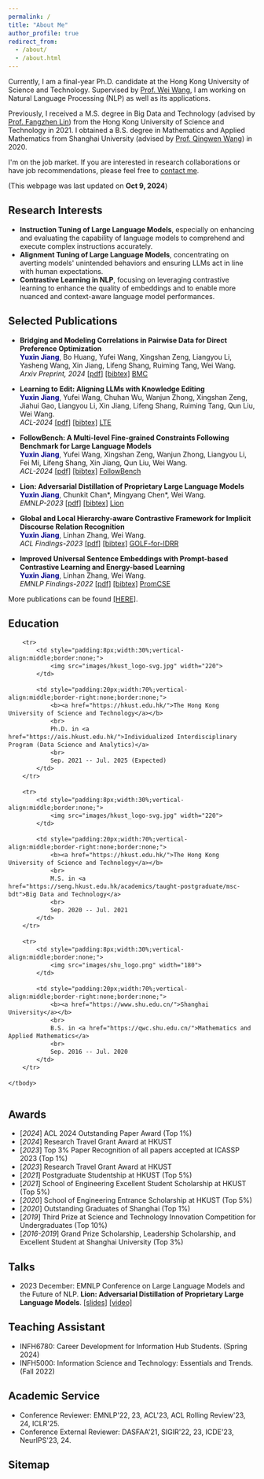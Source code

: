 ```yaml
---
permalink: /
title: "About Me"
author_profile: true
redirect_from: 
  - /about/
  - /about.html
---
```


<!-- Place this tag in your head or just before your close body tag. -->
<script async defer src="https://buttons.github.io/buttons.js"></script>

Currently, I am a final-year Ph.D. candidate at the Hong Kong University of Science and Technology. Supervised by [Prof. Wei Wang](http://home.cse.ust.hk/~weiwcs/), I am working on Natural Language Processing (NLP) as well as its applications.

Previously, I received a M.S. degree in Big Data and Technology (advised by [Prof. Fangzhen Lin](https://facultyprofiles.hkust.edu.hk/profiles.php?profile=fangzhen-lin-flin)) from the Hong Kong University of Science and Technology in 2021.
I obtained a B.S. degree in Mathematics and Applied Mathematics from Shanghai University (advised by [Prof. Qingwen Wang](https://math.shu.edu.cn/Portals/721/teacher/Qing-WenWang/Qing-WenWang.htm)) in 2020.

I'm on the job market. If you are interested in research collaborations or have job recommendations, please feel free to [contact me](mailto:yjiangcm@connect.ust.hk).

(This webpage was last updated on **Oct 9, 2024**)


## Research Interests
* **Instruction Tuning of Large Language Models**, especially on enhancing and evaluating the capability of language models to comprehend and execute complex instructions accurately.
* **Alignment Tuning of Large Language Models**, concentrating on averting models' unintended behaviors and ensuring LLMs act in line with human expectations.
* **Contrastive Learning in NLP**, focusing on leveraging contrastive learning to enhance the quality of embeddings and to enable more nuanced and context-aware language model performances.

## Selected Publications
- **Bridging and Modeling Correlations in Pairwise Data for Direct Preference Optimization**\
<span style="color:darkblue">**Yuxin Jiang**</span>, Bo Huang, Yufei Wang, Xingshan Zeng, Liangyou Li, Yasheng Wang, Xin Jiang, Lifeng Shang, Ruiming Tang, Wei Wang. \
*Arxiv Preprint, 2024* [[pdf]](https://arxiv.org/abs/2408.07471) [[bibtex]](https://dblp.org/rec/journals/corr/abs-2408-07471.html?view=bibtex)
<a class="github-button" href="https://github.com/YJiangcm/BMC" data-show-count="true" aria-label="Star buttons/github-buttons on GitHub">BMC</a>

- **Learning to Edit: Aligning LLMs with Knowledge Editing**\
<span style="color:darkblue">**Yuxin Jiang**</span>, Yufei Wang, Chuhan Wu, Wanjun Zhong, Xingshan Zeng, Jiahui Gao, Liangyou Li, Xin Jiang, Lifeng Shang, Ruiming Tang, Qun Liu, Wei Wang. \
*ACL-2024* [[pdf]](https://aclanthology.org/2024.acl-long.258/) [[bibtex]](https://dblp.org/rec/conf/acl/JiangWWZZGLJSTL24.html?view=bibtex)
<a class="github-button" href="https://github.com/YJiangcm/LTE" data-show-count="true" aria-label="Star buttons/github-buttons on GitHub">LTE</a>

- **FollowBench: A Multi-level Fine-grained Constraints Following Benchmark for Large Language Models**\
<span style="color:darkblue">**Yuxin Jiang**</span>, Yufei Wang, Xingshan Zeng, Wanjun Zhong, Liangyou Li, Fei Mi, Lifeng Shang, Xin Jiang, Qun Liu, Wei Wang. \
*ACL-2024* [[pdf]](https://aclanthology.org/2024.acl-long.257/) [[bibtex]](https://dblp.org/rec/conf/acl/Jiang0ZZLMS00W24.html?view=bibtex)
<a class="github-button" href="https://github.com/YJiangcm/FollowBench" data-show-count="true" aria-label="Star buttons/github-buttons on GitHub">FollowBench</a>

- **Lion: Adversarial Distillation of Proprietary Large Language Models**\
<span style="color:darkblue">**Yuxin Jiang**</span>, Chunkit Chan\*, Mingyang Chen\*, Wei Wang.\
*EMNLP-2023* [[pdf]](https://aclanthology.org/2023.emnlp-main.189/) [[bibtex]](https://dblp.org/rec/conf/emnlp/JiangCCW23.html?view=bibtex)
<a class="github-button" href="https://github.com/YJiangcm/Lion" data-show-count="true" aria-label="Star buttons/github-buttons on GitHub">Lion</a>

- **Global and Local Hierarchy-aware Contrastive Framework for Implicit Discourse Relation Recognition**\
<span style="color:darkblue">**Yuxin Jiang**</span>, Linhan Zhang, Wei Wang.\
*ACL Findings-2023*
[[pdf]](https://aclanthology.org/2023.findings-acl.510/) [[bibtex]](https://dblp.org/rec/conf/acl/JiangZ023.html?view=bibtex)
<a class="github-button" href="https://github.com/YJiangcm/GOLF_for_IDRR" data-show-count="true" aria-label="Star buttons/github-buttons on GitHub">GOLF-for-IDRR</a>

- **Improved Universal Sentence Embeddings with Prompt-based Contrastive Learning and Energy-based Learning**\
<span style="color:darkblue">**Yuxin Jiang**</span>, Linhan Zhang, Wei Wang.\
*EMNLP Findings-2022*
[[pdf]](https://aclanthology.org/2022.findings-emnlp.220/) [[bibtex]](https://dblp.org/rec/conf/emnlp/JiangZW22.html?view=bibtex)
<a class="github-button" href="https://github.com/YJiangcm/PromCSE" data-show-count="true" aria-label="Star buttons/github-buttons on GitHub">PromCSE</a>

More publications can be found [[HERE]](https://yjiangcm.github.io/publications/).


## Education
<table style="width:100%;border:0px;border-spacing:0px;border-collapse:separate;margin-right:0;margin-left:0;font-size:0.95em;">
    <tbody>

        <tr>
            <td style="padding:8px;width:30%;vertical-align:middle;border:none;"> 
                <img src="images/hkust_logo-svg.jpg" width="220">
            </td>
            
            <td style="padding:20px;width:70%;vertical-align:middle;border-right:none;border:none;">
                <b><a href="https://hkust.edu.hk/">The Hong Kong University of Science and Technology</a></b>
                <br>
                Ph.D. in <a href="https://ais.hkust.edu.hk/">Individualized Interdisciplinary Program (Data Science and Analytics)</a>
                <br>
                Sep. 2021 -- Jul. 2025 (Expected)
            </td>            
        </tr>

        <tr>
            <td style="padding:8px;width:30%;vertical-align:middle;border:none;"> 
                <img src="images/hkust_logo-svg.jpg" width="220">
            </td>
            
            <td style="padding:20px;width:70%;vertical-align:middle;border-right:none;border:none;">
                <b><a href="https://hkust.edu.hk/">The Hong Kong University of Science and Technology</a></b>
                <br>
                M.S. in <a href="https://seng.hkust.edu.hk/academics/taught-postgraduate/msc-bdt">Big Data and Technology</a>
                <br>
                Sep. 2020 -- Jul. 2021
            </td>            
        </tr>

        <tr>
            <td style="padding:8px;width:30%;vertical-align:middle;border:none;"> 
                <img src="images/shu_logo.png" width="180">
            </td>
            
            <td style="padding:20px;width:70%;vertical-align:middle;border-right:none;border:none;">
                <b><a href="https://www.shu.edu.cn/">Shanghai University</a></b>
                <br>
                B.S. in <a href="https://qwc.shu.edu.cn/">Mathematics and Applied Mathematics</a>
                <br>
                Sep. 2016 -- Jul. 2020
            </td>            
        </tr>
        
    </tbody>
</table>



<!--
* **The Hong Kong University of Science and Technology [(HKUST)](https://hkust.edu.hk/)**
  * Ph.D. in [Individualized Interdisciplinary Program (Data Science and Analytics)](https://ais.hkust.edu.hk/),  *Sep. 2021 -- Jul. 2025 (Expected)*
  * M.S. in [Big Data and Technology](https://seng.hkust.edu.hk/academics/taught-postgraduate/msc-bdt),  *Sep. 2020 -- Jul. 2021*
 - CGA: **4.00** / 4.30

* **The Hong Kong University of Science and Technology [(HKUST)](https://hkust.edu.hk/)**
- M.S. in [Big Data and Technology](https://seng.hkust.edu.hk/academics/taught-postgraduate/msc-bdt),  *Sep. 2020 -- Jul. 2021*
- GGA: **3.98** / 4.30

* **University of Cambridge [(CAMB)](https://www.cam.ac.uk/)**
  * Summer School in [Machine Learning & Algorithms for Data Mining](https://www.lucy.cam.ac.uk/),  *Jul. 2018 -- Aug. 2018*
- Received merit scholarship of 30,000 ¥

* **Shanghai University [(SHU)](https://www.shu.edu.cn/)**
  * B.S. in [Mathematics and Applied Mathematics](https://qwc.shu.edu.cn/),  *Sep. 2016 -- Jul. 2020*
- GGA: **3.70** / 4.00

* **Discourse Analysis**, concentrating on the application of computational methods to understand the structure and dynamics of conversations, and how various linguistic features influence discourse in different contexts.
-->


## Awards
* [_2024_] ACL 2024 Outstanding Paper Award (Top 1%)
* [_2024_] Research Travel Grant Award at HKUST
* [_2023_] Top 3% Paper Recognition of all papers accepted at ICASSP 2023 (Top 1%)
* [_2023_] Research Travel Grant Award at HKUST
* [_2021_] Postgraduate Studentship at HKUST (Top 5%)
* [_2021_] School of Engineering Excellent Student Scholarship at HKUST (Top 5%)
* [_2020_] School of Engineering Entrance Scholarship at HKUST (Top 5%)
* [_2020_] Outstanding Graduates of Shanghai (Top 1%)
* [_2019_] Third Prize at Science and Technology Innovation Competition for Undergraduates (Top 10%)
* [_2016-2019_] Grand Prize Scholarship, Leadership Scholarship, and Excellent Student at Shanghai University (Top 3%)

## Talks
* 2023 December: EMNLP Conference on Large Language Models and the Future of NLP. **Lion: Adversarial Distillation of Proprietary Large Language Models**.
[[slides]](https://app.underline.io/downloadable_materials/lectures/88861/slideshow)
[[video]](https://aclanthology.org/2023.emnlp-main.189.mp4)


## Teaching Assistant
* INFH6780: Career Development for Information Hub Students. (Spring 2024)
* INFH5000: Information Science and Technology: Essentials and Trends. (Fall 2022)

## Academic Service
* Conference Reviewer: EMNLP'22, 23, ACL'23, ACL Rolling Review'23, 24, ICLR'25.
* Conference External Reviewer: DASFAA'21, SIGIR'22, 23, ICDE'23, NeurIPS'23, 24.

## Sitemap
<script type='text/javascript' id='clustrmaps' src='//cdn.clustrmaps.com/map_v2.js?cl=ffffff&w=288&t=m&d=2ljZF6KFfkxp4wxQ6pxUE1Dq5gPitQBApoOxIIRgnkU'></script>




<!--
A data-driven personal website
======
Like many other Jekyll-based GitHub Pages templates, academicpages makes you separate the website's content from its form. The content & metadata of your website are in structured markdown files, while various other files constitute the theme, specifying how to transform that content & metadata into HTML pages. You keep these various markdown (.md), YAML (.yml), HTML, and CSS files in a public GitHub repository. Each time you commit and push an update to the repository, the [GitHub pages](https://pages.github.com/) service creates static HTML pages based on these files, which are hosted on GitHub's servers free of charge.

Many of the features of dynamic content management systems (like Wordpress) can be achieved in this fashion, using a fraction of the computational resources and with far less vulnerability to hacking and DDoSing. You can also modify the theme to your heart's content without touching the content of your site. If you get to a point where you've broken something in Jekyll/HTML/CSS beyond repair, your markdown files describing your talks, publications, etc. are safe. You can rollback the changes or even delete the repository and start over -- just be sure to save the markdown files! Finally, you can also write scripts that process the structured data on the site, such as [this one](https://github.com/academicpages/academicpages.github.io/blob/master/talkmap.ipynb) that analyzes metadata in pages about talks to display [a map of every location you've given a talk](https://academicpages.github.io/talkmap.html).

Getting started
======
1. Register a GitHub account if you don't have one and confirm your e-mail (required!)
1. Fork [this repository](https://github.com/academicpages/academicpages.github.io) by clicking the "fork" button in the top right. 
1. Go to the repository's settings (rightmost item in the tabs that start with "Code", should be below "Unwatch"). Rename the repository "[your GitHub username].github.io", which will also be your website's URL.
1. Set site-wide configuration and create content & metadata (see below -- also see [this set of diffs](http://archive.is/3TPas) showing what files were changed to set up [an example site](https://getorg-testacct.github.io) for a user with the username "getorg-testacct")
1. Upload any files (like PDFs, .zip files, etc.) to the files/ directory. They will appear at https://[your GitHub username].github.io/files/example.pdf.  
1. Check status by going to the repository settings, in the "GitHub pages" section

Site-wide configuration
------
The main configuration file for the site is in the base directory in [_config.yml](https://github.com/academicpages/academicpages.github.io/blob/master/_config.yml), which defines the content in the sidebars and other site-wide features. You will need to replace the default variables with ones about yourself and your site's github repository. The configuration file for the top menu is in [_data/navigation.yml](https://github.com/academicpages/academicpages.github.io/blob/master/_data/navigation.yml). For example, if you don't have a portfolio or blog posts, you can remove those items from that navigation.yml file to remove them from the header. 

Create content & metadata
------
For site content, there is one markdown file for each type of content, which are stored in directories like _publications, _talks, _posts, _teaching, or _pages. For example, each talk is a markdown file in the [_talks directory](https://github.com/academicpages/academicpages.github.io/tree/master/_talks). At the top of each markdown file is structured data in YAML about the talk, which the theme will parse to do lots of cool stuff. The same structured data about a talk is used to generate the list of talks on the [Talks page](https://academicpages.github.io/talks), each [individual page](https://academicpages.github.io/talks/2012-03-01-talk-1) for specific talks, the talks section for the [CV page](https://academicpages.github.io/cv), and the [map of places you've given a talk](https://academicpages.github.io/talkmap.html) (if you run this [python file](https://github.com/academicpages/academicpages.github.io/blob/master/talkmap.py) or [Jupyter notebook](https://github.com/academicpages/academicpages.github.io/blob/master/talkmap.ipynb), which creates the HTML for the map based on the contents of the _talks directory).

**Markdown generator**

I have also created [a set of Jupyter notebooks](https://github.com/academicpages/academicpages.github.io/tree/master/markdown_generator
) that converts a CSV containing structured data about talks or presentations into individual markdown files that will be properly formatted for the academicpages template. The sample CSVs in that directory are the ones I used to create my own personal website at stuartgeiger.com. My usual workflow is that I keep a spreadsheet of my publications and talks, then run the code in these notebooks to generate the markdown files, then commit and push them to the GitHub repository.

How to edit your site's GitHub repository
------
Many people use a git client to create files on their local computer and then push them to GitHub's servers. If you are not familiar with git, you can directly edit these configuration and markdown files directly in the github.com interface. Navigate to a file (like [this one](https://github.com/academicpages/academicpages.github.io/blob/master/_talks/2012-03-01-talk-1.md) and click the pencil icon in the top right of the content preview (to the right of the "Raw | Blame | History" buttons). You can delete a file by clicking the trashcan icon to the right of the pencil icon. You can also create new files or upload files by navigating to a directory and clicking the "Create new file" or "Upload files" buttons. 

Example: editing a markdown file for a talk
![Editing a markdown file for a talk](/images/editing-talk.png)

For more info
------
More info about configuring academicpages can be found in [the guide](https://academicpages.github.io/markdown/). The [guides for the Minimal Mistakes theme](https://mmistakes.github.io/minimal-mistakes/docs/configuration/) (which this theme was forked from) might also be helpful.
-->
